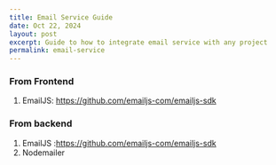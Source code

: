 ```yaml
---
title: Email Service Guide
date: Oct 22, 2024
layout: post
excerpt: Guide to how to integrate email service with any project
permalink: email-service
---
```


### From Frontend
1. EmailJS: https://github.com/emailjs-com/emailjs-sdk

### From backend
1. EmailJS :https://github.com/emailjs-com/emailjs-sdk
2. Nodemailer
